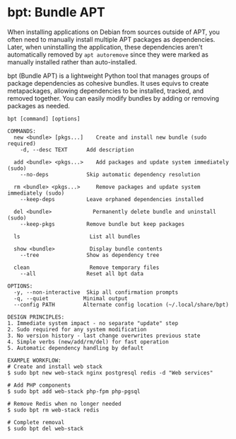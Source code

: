 # bpt: Bundle APT

When installing applications on Debian from sources outside of APT, you often need to manually install multiple APT packages as dependencies. Later, when uninstalling the application, these dependencies aren't automatically removed by `apt autoremove` since they were marked as manually installed rather than auto-installed.

bpt (Bundle APT) is a lightweight Python tool that manages groups of package dependencies as cohesive bundles. It uses equivs to create metapackages, allowing dependencies to be installed, tracked, and removed together. You can easily modify bundles by adding or removing packages as needed.

```plaintext
bpt [command] [options]

COMMANDS:
  new <bundle> [pkgs...]    Create and install new bundle (sudo required)
    -d, --desc TEXT      Add description

  add <bundle> <pkgs...>    Add packages and update system immediately (sudo)
    --no-deps            Skip automatic dependency resolution

  rm <bundle> <pkgs...>     Remove packages and update system immediately (sudo)
    --keep-deps          Leave orphaned dependencies installed

  del <bundle>             Permanently delete bundle and uninstall (sudo)
    --keep-pkgs          Remove bundle but keep packages

  ls                      List all bundles

  show <bundle>           Display bundle contents
    --tree               Show as dependency tree

  clean                   Remove temporary files
    --all                Reset all bpt data

OPTIONS:
  -y, --non-interactive  Skip all confirmation prompts
  -q, --quiet           Minimal output
  --config PATH         Alternate config location (~/.local/share/bpt)

DESIGN PRINCIPLES:
1. Immediate system impact - no separate "update" step
2. Sudo required for any system modification
3. No version history - last change overwrites previous state
4. Simple verbs (new/add/rm/del) for fast operation
5. Automatic dependency handling by default

EXAMPLE WORKFLOW:
# Create and install web stack
$ sudo bpt new web-stack nginx postgresql redis -d "Web services"

# Add PHP components
$ sudo bpt add web-stack php-fpm php-pgsql

# Remove Redis when no longer needed
$ sudo bpt rm web-stack redis

# Complete removal
$ sudo bpt del web-stack
```
